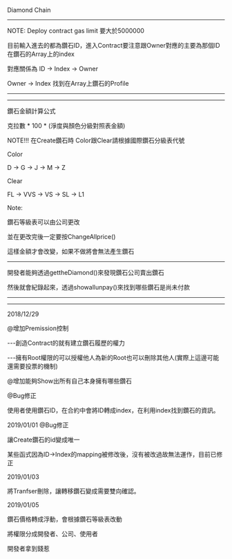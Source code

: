 Diamond Chain
***
NOTE: Deploy contract gas limit 要大於5000000


目前輸入進去的都為鑽石ID，進入Contract要注意跟Owner對應的主要為那個ID在鑽石的Array上的index


對應關係為
ID -> Index -> Owner 


Owner -> Index 找到在Array上鑽石的Profile

***
***
鑽石金額計算公式

克拉數 * 100 * (淨度與顏色分級對照表金額)

NOTE!!!
在Create鑽石時 Color跟Clear請根據國際鑽石分級表代號

Color 


D -> G -> J -> M -> Z

Clear


FL -> VVS -> VS -> SL -> L1

Note:


鑽石等級表可以由公司更改


並在更改完後一定要按ChangeAllprice()


這樣金額才會改變，如果不做將會無法產生鑽石


***
開發者能夠透過gettheDiamond()來發現鑽石公司賣出鑽石

然後就會紀錄起來，透過showallunpay()來找到哪些鑽石是尚未付款


***
***

2018/12/29


@增加Premission控制


  ---創造Contract的就有建立鑽石履歷的權力
  
  
  ---擁有Root權限的可以授權他人為新的Root也可以刪除其他人(實際上這邊可能還需要投票的機制)
  
@增加能夠Show出所有自己本身擁有哪些鑽石

@Bug修正


使用者使用鑽石ID，在合約中會將ID轉成index，在利用index找到鑽石的資訊。

2019/01/01
@Bug修正

讓Create鑽石的id變成唯一


某些函式因為ID->Index的mapping被修改後，沒有被改過故無法運作，目前已修正

2019/01/03

將Tranfser刪除，讓轉移鑽石變成需要雙向確認。

2019/01/05

鑽石價格轉成浮動，會根據鑽石等級表改動

將權限分成開發者、公司、使用者

開發者拿到錢惹
